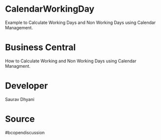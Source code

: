# CalendarWorkingDay
Example to Calculate Working Days and Non Working Days using Calendar Management.

# Business Central
How to Calculate Working and Non Working Days using Calendar Managment.

# Developer
Saurav Dhyani

# Source
#bcopendiscussion
